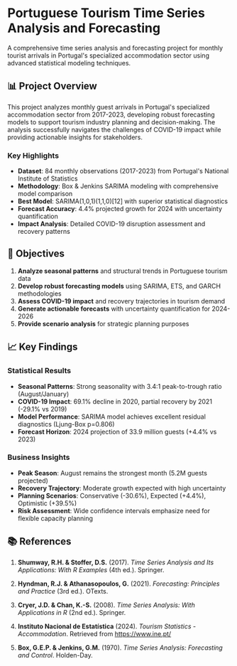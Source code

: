 # Portuguese Tourism Time Series Analysis and Forecasting

A comprehensive time series analysis and forecasting project for monthly tourist arrivals in Portugal's specialized accommodation sector using advanced statistical modeling techniques.

## 📊 Project Overview

This project analyzes monthly guest arrivals in Portugal's specialized accommodation sector from 2017-2023, developing robust forecasting models to support tourism industry planning and decision-making. The analysis successfully navigates the challenges of COVID-19 impact while providing actionable insights for stakeholders.

### Key Highlights

- **Dataset**: 84 monthly observations (2017-2023) from Portugal's National Institute of Statistics
- **Methodology**: Box & Jenkins SARIMA modeling with comprehensive model comparison
- **Best Model**: SARIMA(1,0,1)(1,1,0)[12] with superior statistical diagnostics
- **Forecast Accuracy**: 4.4% projected growth for 2024 with uncertainty quantification
- **Impact Analysis**: Detailed COVID-19 disruption assessment and recovery patterns

## 🎯 Objectives

1. **Analyze seasonal patterns** and structural trends in Portuguese tourism data
2. **Develop robust forecasting models** using SARIMA, ETS, and GARCH methodologies
3. **Assess COVID-19 impact** and recovery trajectories in tourism demand
4. **Generate actionable forecasts** with uncertainty quantification for 2024-2026
5. **Provide scenario analysis** for strategic planning purposes

## 📈 Key Findings

### Statistical Results
- **Seasonal Patterns**: Strong seasonality with 3.4:1 peak-to-trough ratio (August/January)
- **COVID-19 Impact**: 69.1% decline in 2020, partial recovery by 2021 (-29.1% vs 2019)
- **Model Performance**: SARIMA model achieves excellent residual diagnostics (Ljung-Box p=0.806)
- **Forecast Horizon**: 2024 projection of 33.9 million guests (+4.4% vs 2023)

### Business Insights
- **Peak Season**: August remains the strongest month (5.2M guests projected)
- **Recovery Trajectory**: Moderate growth expected with high uncertainty
- **Planning Scenarios**: Conservative (-30.6%), Expected (+4.4%), Optimistic (+39.5%)
- **Risk Assessment**: Wide confidence intervals emphasize need for flexible capacity planning

## 📚 References

1. **Shumway, R.H. & Stoffer, D.S.** (2017). *Time Series Analysis and Its Applications: With R Examples* (4th ed.). Springer.

2. **Hyndman, R.J. & Athanasopoulos, G.** (2021). *Forecasting: Principles and Practice* (3rd ed.). OTexts.

3. **Cryer, J.D. & Chan, K.-S.** (2008). *Time Series Analysis: With Applications in R* (2nd ed.). Springer.

4. **Instituto Nacional de Estatística** (2024). *Tourism Statistics - Accommodation*. Retrieved from https://www.ine.pt/

5. **Box, G.E.P. & Jenkins, G.M.** (1970). *Time Series Analysis: Forecasting and Control*. Holden-Day.
